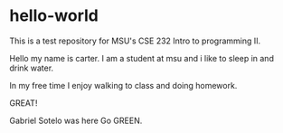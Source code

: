 # hello-world
This is a test repository for MSU's CSE 232 Intro to programming II. 

Hello my name is carter. I am a student at msu and i like to sleep in and drink water. 

In my free time I enjoy walking to class and doing homework.

GREAT!

Gabriel Sotelo was here
Go GREEN.
